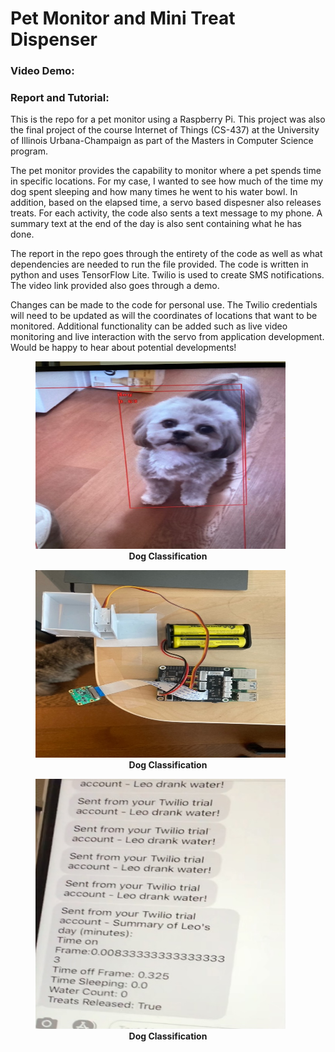 # Pet Monitor and Mini Treat Dispenser 

### Video Demo: 
### Report and Tutorial:

This is the repo for a pet monitor using a Raspberry Pi. This project was also the final project of the course Internet of Things (CS-437) at the University of Illinois Urbana-Champaign as part of the Masters in Computer Science program. 

The pet monitor provides the capability to monitor where a pet spends time in specific locations. For my case, I wanted to see how much of the time my dog spent sleeping and how many times he went to his water bowl. In addition, based on the elapsed time, a servo based dispesner also releases treats. For each activity, the code also sents a text message to my phone. A summary text at the end of the day is also sent containing what he has done. 

The report in the repo goes through the entirety of the code as well as what dependencies are needed to run the file provided. The code is written in python and uses TensorFlow Lite. Twilio is used to create SMS notifications. The video link provided also goes through a demo. 

Changes can be made to the code for personal use. The Twilio credentials will need to be updated as will the coordinates of locations that want to be monitored. Additional functionality can be added such as live video monitoring and live interaction with the servo from application development. Would be happy to hear about potential developments!

<figure>
<img src="./dog.jpg" alt="alt text" width=400 height=300>
<figcaption align = "center"><b>Dog Classification</b></figcaption>
</figure>

<figure>
<img src="./layout.jpeg" alt="alt text" width=400 height=300>
<figcaption align = "center"><b>Dog Classification</b></figcaption>
</figure>

<figure>
<img src="./summary_text.jpg" alt="alt text" width=400 height=400>
<figcaption align = "center"><b>Dog Classification</b></figcaption>
</figure>
